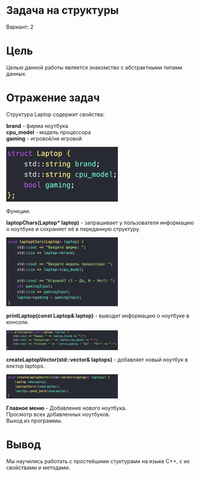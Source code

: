 # Задача на структуры

Вариант: 2

# Цель

Целью данной работы является знакомство с абстрактными типами данных.

# Отражение задач

Структура Laptop содержит свойства:

<b>brand</b> - фирма ноутбука<br>
<b>cpu_model</b> - модель процессора<br>
<b>gaming</b> - игровой/не игровой<br>

<img src = "/images/laptop.png" width = "300">


Функции:

<b>laptopChars(Laptop* laptop)</b> - запрашивает у пользователя информацию о ноутбуке и сохраняет её в переданную структуру.<br>

<img src ="/images/chars.png" width="300">


<b>printLaptop(const Laptop& laptop)</b> - выводит информацию о ноутбуке в консоли.<br>

<img src = "/images/print.png" width = "300">

<b>createLaptopVector(std::vector<Laptop>& laptops)</b> - добавляет новый ноутбук в вектор laptops.<br>


<img src = "/images/create.png" width = "300">


<b>Главное меню</b> - Добавление нового ноутбука.<br>
Просмотр всех добавленных ноутбуков.<br>
Выход из программы.<br>




# Вывод


Мы научились работать с простейшими стуктурами на языке C++, с их свойствами и методами.